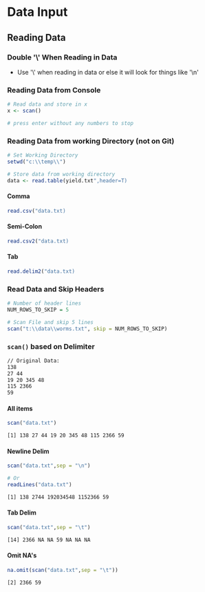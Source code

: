 # Data Input

## Reading Data

### Double '\\' When Reading in Data

* Use '\\' when reading in data or else it will look for things like '\n'

### Reading Data from Console

```r
# Read data and store in x
x <- scan()

# press enter without any numbers to stop
```

### Reading Data from working Directory (not on Git)

```r
# Set Working Directory
setwd("c:\\temp\\")

# Store data from working directory
data <- read.table(yield.txt",header=T)
```

#### Comma

```r
read.csv("data.txt)
```

#### Semi-Colon

```r
read.csv2("data.txt)
```

#### Tab

```r
read.delim2("data.txt)
```

### Read Data and Skip Headers

```r
# Number of header lines
NUM_ROWS_TO_SKIP = 5

# Scan File and skip 5 lines
scan("t:\\data\\worms.txt", skip = NUM_ROWS_TO_SKIP)
```

### `scan()` based on Delimiter

```txt
// Original Data:
138
27 44
19 20 345 48
115 2366
59
```

#### All items

```r
scan("data.txt")
```

```txt
[1] 138 27 44 19 20 345 48 115 2366 59
```

#### Newline Delim

```r
scan("data.txt",sep = "\n")

# Or
readLines("data.txt")
```

```txt
[1] 138 2744 192034548 1152366 59
```

#### Tab Delim

```r
scan("data.txt",sep = "\t")
```

```txt
[14] 2366 NA NA 59 NA NA NA
```

#### Omit NA's

```r
na.omit(scan("data.txt",sep = "\t"))
```

```txt
[2] 2366 59
```
